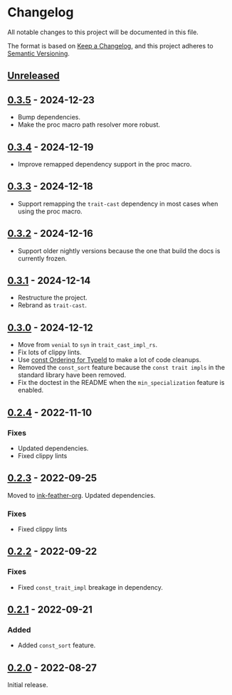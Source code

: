# Changelog
All notable changes to this project will be documented in this file.

The format is based on [Keep a Changelog](https://keepachangelog.com/en/1.0.0/),
and this project adheres to [Semantic Versioning](https://semver.org/spec/v2.0.0.html).

## [Unreleased]

## [0.3.5] - 2024-12-23

- Bump dependencies.
- Make the proc macro path resolver more robust.

## [0.3.4] - 2024-12-19

- Improve remapped dependency support in the proc macro.

## [0.3.3] - 2024-12-18

- Support remapping the `trait-cast` dependency in most cases when using the proc macro.

## [0.3.2] - 2024-12-16

- Support older nightly versions because the one that build the docs is currently frozen.

## [0.3.1] - 2024-12-14

- Restructure the project.
- Rebrand as `trait-cast`.

## [0.3.0] - 2024-12-12

- Move from `venial` to `syn` in `trait_cast_impl_rs`.
- Fix lots of clippy lints.
- Use [const Ordering for TypeId](https://github.com/rust-lang/rust/pull/101698) to make a lot of code cleanups.
- Removed the `const_sort` feature because the `const trait impls` in the standard library have been removed.
- Fix the doctest in the README when the `min_specialization` feature is enabled.

## [0.2.4] - 2022-11-10

### Fixes
- Updated dependencies.
- Fixed clippy lints

## [0.2.3] - 2022-09-25

Moved to [ink-feather-org](https://github.com/ink-feather-org/trait-cast-rs).
Updated dependencies.

### Fixes
- Fixed clippy lints

## [0.2.2] - 2022-09-22

### Fixes
- Fixed `const_trait_impl` breakage in dependency.

## [0.2.1] - 2022-09-21

### Added
  - Added `const_sort` feature.

## [0.2.0] - 2022-08-27

Initial release.

[Unreleased]: https://github.com/ink-feather-org/trait-cast-rs/compare/v0.3.5...HEAD
[0.3.5]: https://github.com/ink-feather-org/trait-cast-rs/compare/v0.3.4...v0.3.5
[0.3.4]: https://github.com/ink-feather-org/trait-cast-rs/compare/v0.3.3...v0.3.4
[0.3.3]: https://github.com/ink-feather-org/trait-cast-rs/compare/v0.3.2...v0.3.3
[0.3.2]: https://github.com/ink-feather-org/trait-cast-rs/compare/v0.3.1...v0.3.2
[0.3.1]: https://github.com/ink-feather-org/trait-cast-rs/compare/v0.3.0...v0.3.1
[0.3.0]: https://github.com/ink-feather-org/trait-cast-rs/compare/v0.2.4...v0.3.0
[0.2.4]: https://github.com/ink-feather-org/trait-cast-rs/compare/v0.2.3...v0.2.4
[0.2.3]: https://github.com/ink-feather-org/trait-cast-rs/compare/v0.2.2...v0.2.3
[0.2.2]: https://github.com/ink-feather-org/trait-cast-rs/compare/v0.2.1...v0.2.2
[0.2.1]: https://github.com/ink-feather-org/trait-cast-rs/compare/v0.2.0...v0.2.1
[0.2.0]: https://github.com/ink-feather-org/trait-cast-rs/releases/tag/v0.2.0
